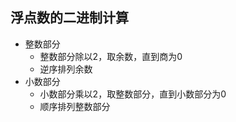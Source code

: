 ## 浮点数的二进制计算

- 整数部分
  - 整数部分除以2，取余数，直到商为0
  - 逆序排列余数
- 小数部分
  - 小数部分乘以2，取整数部分，直到小数部分为0
  - 顺序排列整数部分

